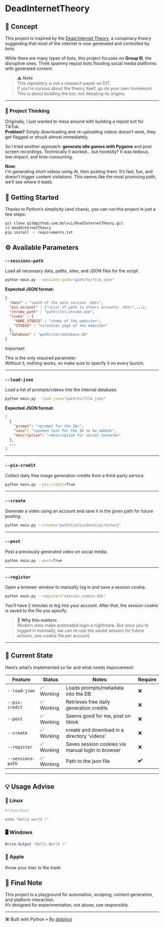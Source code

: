 # DeadInternetTheory

## 🧠 Concept

This project is inspired by the [Dead Internet Theory](https://en.wikipedia.org/wiki/Dead_Internet_theory), a conspiracy theory suggesting that most of the internet is now generated and controlled by bots.

While there are many types of bots, this project focuses on **Group III**, the disruptive ones. Think spammy repost bots flooding social media platforms with generated content.

> ⚠️ **Note**  
> This repository is not a research paper on DIT.  
> If you're curious about the theory itself, go do your own homework.  
> This is about building the bot, not debating its origins.

---

### 🧩 Project Thinking

Originally, I just wanted to mess around with building a repost bot for TikTok.  
**Problem?** Simply downloading and re-uploading videos doesn’t work, they get flagged or struck almost immediately.

So I tried another approach: **generate idle games with Pygame** and post screen recordings. Technically it worked… but honestly? It was tedious, low-impact, and time-consuming.

**Now:**  
I'm generating short videos using AI, then posting them. It’s fast, fun, and doesn’t trigger content violations. This seems like the most promising path, we’ll see where it leads.

[//]: # (---)

[//]: # ()
[//]: # (## 🧪 Current State)

[//]: # ()
[//]: # (Here’s what’s implemented so far and what needs improvement:)

[//]: # ()
[//]: # (| Feature        | Status                                | Notes                                                  |)

[//]: # (|----------------|----------------------------------------|--------------------------------------------------------|)

[//]: # (| `--load-json`  | ✅ Working                             | Loads prompts/metadata into the DB                     |)

[//]: # (| `--pix-credit` | ✅ Working                             | Retrieves free daily generation credits                |)

[//]: # (| `--post`       | ⚠️ Was working, needs review          | Posting logic needs polish / maintenance               |)

[//]: # (| `--create`     | ⚠️ Not fully tested, seems functional | Needs robustness checks                                |)

[//]: # (| `--register`   | ✅ Working                             | Saves session cookies via manual login in browser      |)

[//]: # ()
[//]: # (---)

## 🚀 Getting Started

Thanks to Python’s simplicity (and chaos), you can run this project in just a few steps:

```bash
git clone git@github.com:dolvui/DeadInternetTheory.git
cd DeadInternetTheory
pip install -r requirements.txt
```

## ⚙️ Available Parameters

### `--sessions-path`

Load all necessary data, paths, sites, and JSON files for the script

```bash
python main.py --sessions-path="path/to/file.json"
```

**Expected JSON format:**

```json
{
  "main" : "<path of the main session .dat>",
  "pix_account" : ["<List of path to others accounts .dat>",...], 
  "chrome_path" : "path\\to\\chrome.exe",
  "links" : {
    "HOME_STUDIO" : "<home of the website>",
    "STUDIO" : "<creation page of the website>"
  },
  "database" : "path\\to\\database.db"
}
```
> [!IMPORTANT]  
> This is the only required parameter.  
> Without it, nothing works, so make sure to specify it on every launch.

---

### `--load-json`

Load a list of prompts/videos into the internal database.

```bash
python main.py --load-json="path/to/file.json"
```

**Expected JSON format:**

```json
[
  {
    "prompt": "<prompt for the IA>",
    "voix": "<spoken text for the IA to be added>",
    "description": "<description for social network>"
  },
  ...
]
```

---

### `--pix-credit`

Collect daily free image generation credits from a third-party service.

```bash
python main.py --pix-credit=True
```

---

### `--create`

Generate a video using an account and save it in the given path for future posting.

```bash
python main.py --create="path\\to\\videos\\directory"
```

---

### `--post`

Post a previously generated video on social media.

```bash
python main.py --post=True
```

---

### `--register`

Open a browser window to manually log in and save a session cookie.

```bash
python main.py --register="session_cookie.dat"
```

You’ll have 2 minutes to log into your account. After that, the session cookie is saved to the file you specify.

> 🎯 **Why this matters**  
> Modern sites make automated login a nightmare. But once you're logged in manually, we can re-use the saved session for future actions, one cookie file per account.

---

## 🧪 Current State

Here’s what’s implemented so far and what needs improvement:

| Feature                | Status     | Notes                                             | Require |
|------------------------|------------|---------------------------------------------------|---------|
| `--load-json`          | ✅ Working  | Loads prompts/metadata into the DB                |   ❌     |
| `--pix-credit`         | ✅ Working  | Retrieves free daily generation credits           |   ❌     |
| `--post`               | ✅ Working  | Seems good for me, post on tiktok                 |    ❌    |
| `--create`             | ✅ Working  | create and download in a directory 'videos'       |   ❌     |
| `--register`           | ✅ Working  | Saves session cookies via manual login in browser |   ❌     |
| `--sessions-path`      | ✅ Working  | Path to the json file                             |   ✔️     |

---

## 💡 Usage Advise

### 🐧 Linux

```bash
#!/bin/bash

echo "Hello world !" 
```

### 🖥️ Windows

```PowerShell
Write-Output "Hello World !"
```

### 🍎 Apple

throw your mac to the trash

## 💬 Final Note

This project is a playground for automation, scraping, content generation, and platform interaction.  
It’s designed for experimentation, not abuse, use responsibly.

---

🛠 Built with Python • By [@dolvui](https://github.com/dolvui)
